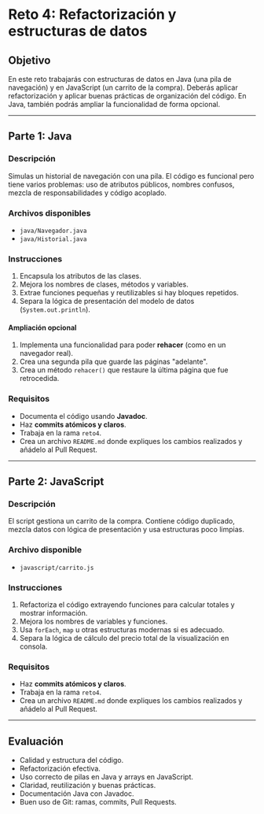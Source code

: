 # Reto 4: Refactorización y estructuras de datos

## Objetivo

En este reto trabajarás con estructuras de datos en Java (una pila de navegación) y en JavaScript (un carrito de la compra). Deberás aplicar refactorización y aplicar buenas prácticas de organización del código. En Java, también podrás ampliar la funcionalidad de forma opcional.

---

## Parte 1: Java

### Descripción

Simulas un historial de navegación con una pila. El código es funcional pero tiene varios problemas: uso de atributos públicos, nombres confusos, mezcla de responsabilidades y código acoplado.

### Archivos disponibles

- `java/Navegador.java`
- `java/Historial.java`

### Instrucciones

1. Encapsula los atributos de las clases.
2. Mejora los nombres de clases, métodos y variables.
3. Extrae funciones pequeñas y reutilizables si hay bloques repetidos.
4. Separa la lógica de presentación del modelo de datos (`System.out.println`).

#### Ampliación opcional

1. Implementa una funcionalidad para poder **rehacer** (como en un navegador real).
2. Crea una segunda pila que guarde las páginas "adelante".
3. Crea un método `rehacer()` que restaure la última página que fue retrocedida.

### Requisitos

- Documenta el código usando **Javadoc**.
- Haz **commits atómicos y claros**.
- Trabaja en la rama `reto4`.
- Crea un archivo `README.md` donde expliques los cambios realizados y añádelo al Pull Request.

---

## Parte 2: JavaScript

### Descripción

El script gestiona un carrito de la compra. Contiene código duplicado, mezcla datos con lógica de presentación y usa estructuras poco limpias.

### Archivo disponible

- `javascript/carrito.js`

### Instrucciones

1. Refactoriza el código extrayendo funciones para calcular totales y mostrar información.
2. Mejora los nombres de variables y funciones.
3. Usa `forEach`, `map` u otras estructuras modernas si es adecuado.
4. Separa la lógica de cálculo del precio total de la visualización en consola.

### Requisitos

- Haz **commits atómicos y claros**.
- Trabaja en la rama `reto4`.
- Crea un archivo `README.md` donde expliques los cambios realizados y añádelo al Pull Request.

---

## Evaluación

- Calidad y estructura del código.
- Refactorización efectiva.
- Uso correcto de pilas en Java y arrays en JavaScript.
- Claridad, reutilización y buenas prácticas.
- Documentación Java con Javadoc.
- Buen uso de Git: ramas, commits, Pull Requests.
